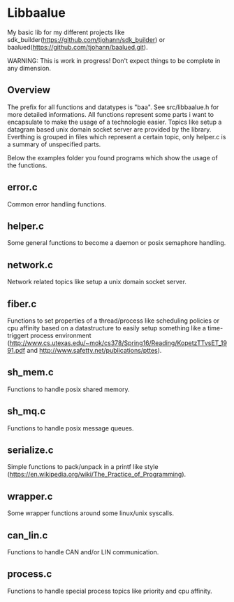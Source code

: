 Libbaalue
=========

My basic lib for my different projects like sdk_builder(https://github.com/tjohann/sdk_builder) or baalued(https://github.com/tjohann/baalued.git).

WARNING: This is work in progress! Don't expect things to be complete in any dimension.


Overview
--------

The prefix for all functions and datatypes is "baa". See src/libbaalue.h for more detailed informations. All functions represent some parts i want to encapsulate to make the usage of a technologie easier. Topics like setup a datagram based unix domain socket server are provided by the library. Everthing is grouped in files which represent a certain topic, only helper.c is a summary of unspecified parts.

Below the examples folder you found programs which show the usage of the functions.


error.c
-------

Common error handling functions.


helper.c
--------

Some general functions to become a daemon or posix semaphore handling.


network.c
---------

Network related topics like setup a unix domain socket server.


fiber.c
-------

Functions to set properties of a thread/process like scheduling policies or cpu affinity based on a datastructure to easily setup something like a time-triggert process environment (http://www.cs.utexas.edu/~mok/cs378/Spring16/Reading/KopetzTTvsET_1991.pdf and http://www.safetty.net/publications/pttes).


sh_mem.c
--------

Functions to handle posix shared memory.


sh_mq.c
-------

Functions to handle posix message queues.


serialize.c
-----------

Simple functions to pack/unpack in a printf like style (https://en.wikipedia.org/wiki/The_Practice_of_Programming).


wrapper.c
---------

Some wrapper functions around some linux/unix syscalls.


can_lin.c
---------

Functions to handle CAN and/or LIN communication.


process.c
---------

Functions to handle special process topics like priority and cpu affinity.